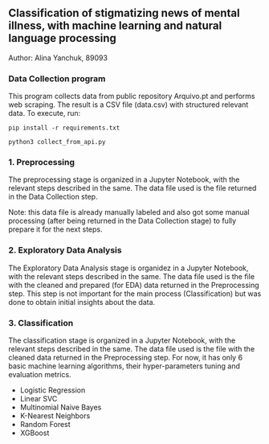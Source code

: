 ## Classification of stigmatizing news of mental illness, with machine learning and natural language processing

Author: Alina Yanchuk, 89093

### Data Collection program

This program collects data from public repository Arquivo.pt and performs web scraping. The result is a CSV file (data.csv) with structured relevant data. 
To execute, run: 

    pip install -r requirements.txt

    python3 collect_from_api.py 

### 1. Preprocessing

The preprocessing stage is organized in a Jupyter Notebook, with the relevant steps described in the same. The data file used is the file returned in the Data Collection step. 
 
 Note: this data file is already manually labeled and also got some manual processing (after being returned in the Data Collection stage) to fully prepare it for the next steps.

### 2. Exploratory Data Analysis

The Exploratory Data Analysis stage is organidez in a Jupyter Notebook, with the relevant steps described in the same. The data file used is the file with the cleaned and prepared (for EDA) data returned in the Preprocessing step. This step is not important for the main process (Classification) but was done to obtain initial insights about the data.

### 3. Classification

The classification stage is organized in a Jupyter Notebook, with the relevant steps described in the same. The data file used is the file with the cleaned data returned in the Preprocessing step. For now, it has only 6 basic machine learning algorithms, their hyper-parameters tuning and evaluation metrics.

   - Logistic Regression
   - Linear SVC
   - Multinomial Naive Bayes
   - K-Nearest Neighbors
   - Random Forest
   - XGBoost